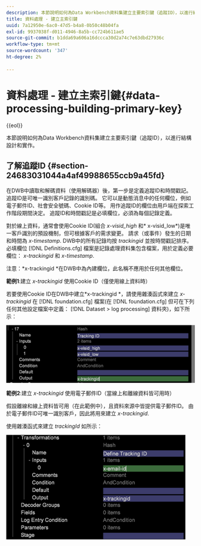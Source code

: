 ```yaml
---
description: 本節說明如何為Data Workbench資料集建立主要索引鍵（追蹤ID），以進行結構設計和實作。
title: 資料處理 - 建立主索引鍵
uuid: 7a12950e-6ac0-47d5-b4a8-0b50c48b04fa
exl-id: 9937038f-d011-4946-8a5b-cc724b611ae5
source-git-commit: b1dda69a606a16dccca30d2a74c7e63dbd27936c
workflow-type: tm+mt
source-wordcount: '347'
ht-degree: 2%

---
```


# 資料處理 - 建立主索引鍵{#data-processing-building-primary-key}

{{eol}}

本節說明如何為Data Workbench資料集建立主要索引鍵（追蹤ID），以進行結構設計和實作。

## 了解追蹤ID {#section-24683031044a4af49988655ccb9a45fd}

在DWB中讀取和解碼資料（使用解碼器）後，第一步是定義追蹤ID和時間戳記。 追蹤ID是可唯一識別客戶記錄的識別碼。 它可以是動態消息中的任何欄位，例如電子郵件ID、社會安全號碼、Cookie ID等。 用作追蹤ID的欄位由用戶端在探索工作階段期間決定。 追蹤ID和時間戳記是必填欄位，必須為每個記錄定義。

對於線上資料，通常會使用Cookie ID(組合 *x-visid_high* 和* x-visid_low*)是唯一客戶識別的預設機制，但可根據客戶的需求變更。 請求（或事件）發生的日期和時間為 *x-timestamp*. DWB中的所有記錄均按 *trackingid* 並按時間戳記排序。 必填欄位 [!DNL Definitions.cfg] 檔案是記錄處理資料集包含檔案，用於定義必要欄位： *x-trackingid* 和 *x-timestamp*.

注意：*x-trackingid *在DWB中為內建欄位，此名稱不應用於任何其他欄位。

**範例1**:建立 *x-trackingid* 使用Cookie ID（僅使用線上資料時）

若要使用Cookie ID在DWB中建立*x-trackingid *，請使用雜湊函式來建立 *x-trackingid* 在 [!DNL foundation.cfg] 檔案(在 [!DNL foundation.cfg] 但可在下列任何其他設定檔案中定義： [!DNL Dataset > log processing] 資料夾)，如下所示：

![](assets/dwb_impl_primary_key1.png)

**範例2**:建立 *x-trackingid* 使用電子郵件ID（當線上和離線資料皆可用時）

假設離線和線上資料皆可用（在此範例中），且資料來源中皆提供電子郵件ID。 由於電子郵件ID可唯一識別客戶，因此將用來建立 *x-trackingid*.

使用雜湊函式來建立 *trackingId* 如所示：

![](assets/dwb_impl_primary_key2.png)
